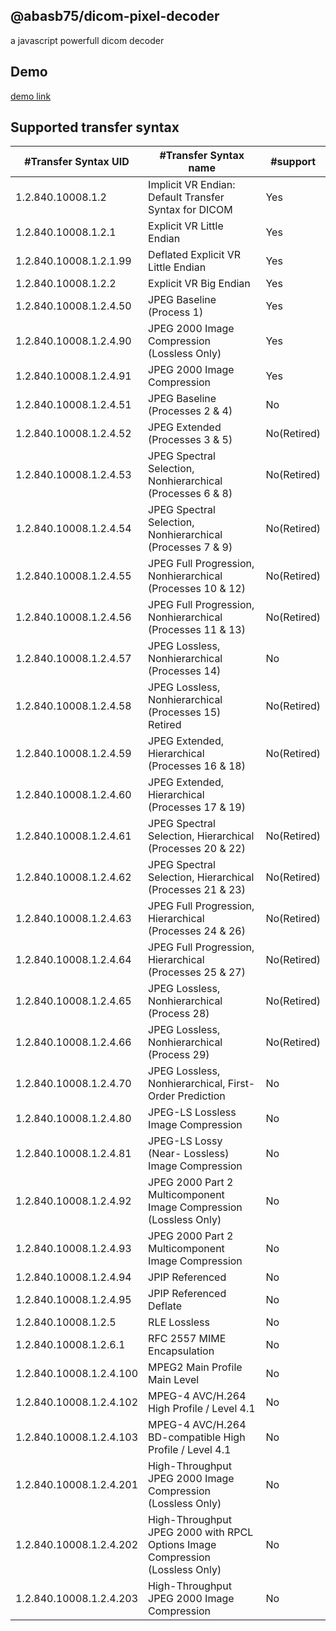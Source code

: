 ## @abasb75/dicom-pixel-decoder
a javascript powerfull dicom decoder

## Demo

<a href="https://abasb75.github.io/dicom-pixel-decoder/">demo link</a>


## Supported transfer syntax

#Transfer Syntax UID | #Transfer Syntax name | #support	 
--- | --- | ---
1.2.840.10008.1.2	 |  Implicit VR Endian: Default Transfer Syntax for DICOM | Yes 
1.2.840.10008.1.2.1	 |  Explicit VR Little Endian | Yes
1.2.840.10008.1.2.1.99 | Deflated Explicit VR Little Endian | Yes
1.2.840.10008.1.2.2 | Explicit VR Big Endian | Yes
1.2.840.10008.1.2.4.50 | JPEG Baseline (Process 1) | Yes 
1.2.840.10008.1.2.4.90 | JPEG 2000 Image Compression (Lossless Only) | Yes 
1.2.840.10008.1.2.4.91 | JPEG 2000 Image Compression	 | Yes
1.2.840.10008.1.2.4.51 | JPEG Baseline (Processes 2 & 4) | No	 
1.2.840.10008.1.2.4.52 | JPEG Extended (Processes 3 & 5) | No(Retired)
1.2.840.10008.1.2.4.53 | JPEG Spectral Selection, Nonhierarchical (Processes 6 & 8)	| No(Retired)
1.2.840.10008.1.2.4.54 | JPEG Spectral Selection, Nonhierarchical (Processes 7 & 9)	| No(Retired)	
1.2.840.10008.1.2.4.55 | JPEG Full Progression, Nonhierarchical (Processes 10 & 12)	| No(Retired)	
1.2.840.10008.1.2.4.56 | JPEG Full Progression, Nonhierarchical (Processes 11 & 13)	| No(Retired)	
1.2.840.10008.1.2.4.57 | JPEG Lossless, Nonhierarchical (Processes 14)	 	| No	
1.2.840.10008.1.2.4.58 | JPEG Lossless, Nonhierarchical (Processes 15)	Retired	| No(Retired)		
1.2.840.10008.1.2.4.59 | JPEG Extended, Hierarchical (Processes 16 & 18)	| No(Retired)		
1.2.840.10008.1.2.4.60 | JPEG Extended, Hierarchical (Processes 17 & 19)
1.2.840.10008.1.2.4.61 | JPEG Spectral Selection, Hierarchical (Processes 20 & 22)	| No(Retired)		
1.2.840.10008.1.2.4.62 | JPEG Spectral Selection, Hierarchical (Processes 21 & 23)	| No(Retired)		
1.2.840.10008.1.2.4.63 | JPEG Full Progression, Hierarchical (Processes 24 & 26)	| No(Retired)		
1.2.840.10008.1.2.4.64 | JPEG Full Progression, Hierarchical (Processes 25 & 27)	| No(Retired)		
1.2.840.10008.1.2.4.65 | JPEG Lossless, Nonhierarchical (Process 28) | No(Retired)		
1.2.840.10008.1.2.4.66 | JPEG Lossless, Nonhierarchical (Process 29) | No(Retired)		
1.2.840.10008.1.2.4.70 | JPEG Lossless, Nonhierarchical, First- Order Prediction | No
1.2.840.10008.1.2.4.80 | JPEG-LS Lossless Image Compression	 | No
1.2.840.10008.1.2.4.81 | JPEG-LS Lossy (Near- Lossless) Image Compression | No
1.2.840.10008.1.2.4.92 | JPEG 2000 Part 2 Multicomponent Image Compression (Lossless Only) | No
1.2.840.10008.1.2.4.93 | JPEG 2000 Part 2 Multicomponent Image Compression | No
1.2.840.10008.1.2.4.94 | JPIP Referenced	 	| No	
1.2.840.10008.1.2.4.95 | JPIP Referenced Deflate	 	| No	
1.2.840.10008.1.2.5	| RLE Lossless	 	| No	
1.2.840.10008.1.2.6.1 | RFC 2557 MIME Encapsulation	 	| No	
1.2.840.10008.1.2.4.100 | MPEG2 Main Profile Main Level	| No
1.2.840.10008.1.2.4.102 | MPEG-4 AVC/H.264 High Profile / Level 4.1 | No
1.2.840.10008.1.2.4.103 | MPEG-4 AVC/H.264 BD-compatible High Profile / Level 4.1	 | No
1.2.840.10008.1.2.4.201 | High-Throughput JPEG 2000 Image Compression (Lossless Only)	 | No
1.2.840.10008.1.2.4.202 | High-Throughput JPEG 2000 with RPCL Options Image Compression (Lossless Only) | No
1.2.840.10008.1.2.4.203 | High-Throughput JPEG 2000 Image Compression | No